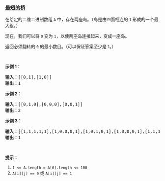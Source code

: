 ### [最短的桥](https://leetcode-cn.com/problems/shortest-bridge)

<p>在给定的二维二进制数组&nbsp;<code>A</code>&nbsp;中，存在两座岛。（岛是由四面相连的 <code>1</code> 形成的一个最大组。）</p>

<p>现在，我们可以将&nbsp;<code>0</code>&nbsp;变为&nbsp;<code>1</code>，以使两座岛连接起来，变成一座岛。</p>

<p>返回必须翻转的&nbsp;<code>0</code> 的最小数目。（可以保证答案至少是 1。）</p>

<p>&nbsp;</p>

<p><strong>示例 1：</strong></p>

<pre><strong>输入：</strong>[[0,1],[1,0]]
<strong>输出：</strong>1
</pre>

<p><strong>示例 2：</strong></p>

<pre><strong>输入：</strong>[[0,1,0],[0,0,0],[0,0,1]]
<strong>输出：</strong>2
</pre>

<p><strong>示例 3：</strong></p>

<pre><strong>输入：</strong>[[1,1,1,1,1],[1,0,0,0,1],[1,0,1,0,1],[1,0,0,0,1],[1,1,1,1,1]]
<strong>输出：</strong>1</pre>

<p>&nbsp;</p>

<p><strong>提示：</strong></p>

<ol>
	<li><code>1 &lt;= A.length =&nbsp;A[0].length &lt;= 100</code></li>
	<li><code>A[i][j] == 0</code> 或&nbsp;<code>A[i][j] == 1</code></li>
</ol>

<p>&nbsp;</p>
